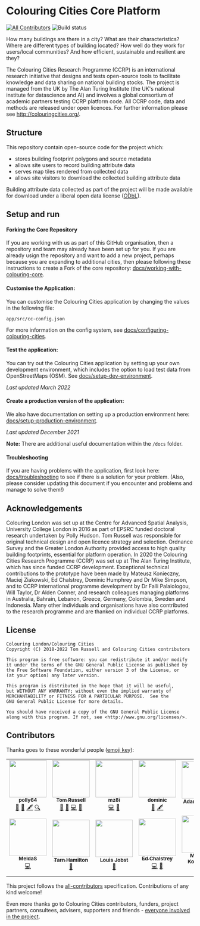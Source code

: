 # Colouring Cities Core Platform
[![All Contributors](https://img.shields.io/badge/all_contributors-12-orange.svg?style=flat-square)](#contributors)
![Build status](https://github.com/colouring-cities/colouring-core/workflows/Node.js%20CI/badge.svg)

How many buildings are there in a city? What are their characteristics? Where
are different types of building located? How well do they work for users/local communities? And how efficient, sustainable and resilient are they?  

The Colouring Cities Research Programme (CCRP) is an international research initiative that designs and tests open-source tools to facilitate knowledge and data sharing on national building stocks. The project is managed from the UK by The Alan Turing Institute (the UK's national institute for datascience and AI) and involves a global consortium of academic partners testing CCRP platform code. All CCRP code, data and methods are released under open licences. For further information please see http://colouringcities.org/.  


## Structure

This repository contain open-source code for the project which:

- stores building footprint polygons and source metadata
- allows site users to record building attribute data
- serves map tiles rendered from collected data
- allows site visitors to download the collected building attribute data

Building attribute data collected as part of the project will be made available
for download under a liberal open data license
([ODbL](https://opendatacommons.org/licenses/odbl/1.0/)).

## Setup and run

#### Forking the Core Repository
If you are working with us as part of this GitHub organisation, then a repository and team may already have been set up for you. If you are already usign the repository and want to add a new project, perhaps because you are expanding to additional cities, then please following these instructions to create a Fork of the core repository: [docs/working-with-colouring-core](docs/working-with-colouring-core.md).

#### Customise the Application:

You can customise the Colouring Cities application by changing the values in the following file:

`app/src/cc-config.json`

For more information on the config system, see [docs/configuring-colouring-cities](docs/configuring-colouring-cities.md).

#### Test the application:

You can try out the Colouring Cities application by setting up your own development environment, which includes the option to load test data from OpenStreetMaps (OSM). See [docs/setup-dev-environment](docs/setup-dev-environment.md).
  
_Last updated March 2022_

#### Create a production version of the application:

We also have documentation on setting up a production environment here: [docs/setup-production-environment](docs/setup-production-environment.md).
  
_Last updated December 2021_

**Note:** There are additional useful documentation within the `/docs` folder.

#### Troubleshooting
If you are having problems with the application, first look here: [docs/troubleshooting](docs/troubleshooting.md) to see if there is a solution for your problem.
(Also, please consider updating this document if you encounter and problems and manage to solve them!)

## Acknowledgements

Colouring London was set up at the Centre for Advanced Spatial Analysis, University College London in 2016 as part of EPSRC funded doctoral research undertaken by Polly Hudson. Tom Russell was responsible for original technical design and open licence strategy and selection.  Ordnance Survey and the Greater London Authority provided access to high quality building footprints, essential for platform operation. In 2020 the Colouring Cities Research Programme (CCRP) was set up at The Alan Turing Institute, which has since funded CCRP development. Exceptional technical contributions to the prototype have been made by Mateusz Konieczny, Maciej Ziakowski, Ed Chalstrey, Dominic Humphrey and Dr Mike Simpson, and to CCRP international programme development by Dr Falli Palaiologou, Will Taylor, Dr Alden Conner, and research colleagues managing platforms in Australia, Bahrain, Lebanon, Greece, Germany, Colombia, Sweden and Indonesia. Many other individuals and organisations have also contributed to the research programme and are thanked on individual CCRP platforms. 


## License

    Colouring London/Colouring Cities
    Copyright (C) 2018-2022 Tom Russell and Colouring Cities contributors

    This program is free software: you can redistribute it and/or modify
    it under the terms of the GNU General Public License as published by
    the Free Software Foundation, either version 3 of the License, or
    (at your option) any later version.

    This program is distributed in the hope that it will be useful,
    but WITHOUT ANY WARRANTY; without even the implied warranty of
    MERCHANTABILITY or FITNESS FOR A PARTICULAR PURPOSE.  See the
    GNU General Public License for more details.

    You should have received a copy of the GNU General Public License
    along with this program. If not, see <http://www.gnu.org/licenses/>.

## Contributors
<!-- this section is updated using external bot, see https://allcontributors.org/docs/en/bot/usage - post comment like
@all-contributors please add @<username> for <contributions>
to trigger it, for example
@all-contributors please add @<username> for code
@all-contributors please add @<username> for code and docs
-->
Thanks goes to these wonderful people ([emoji key](https://github.com/all-contributors/all-contributors#emoji-key)):

<!-- ALL-CONTRIBUTORS-LIST:START - Do not remove or modify this section -->
<!-- prettier-ignore-start -->
<!-- markdownlint-disable -->
<table>
  <tbody>
    <tr>
      <td align="center"><a href="https://github.com/polly64"><img src="https://avatars3.githubusercontent.com/u/42236514?v=4?s=100" width="100px;" alt=""/><br /><sub><b>polly64</b></sub></a><br /><a href="#design-polly64" title="Design">🎨</a> <a href="#ideas-polly64" title="Ideas, Planning, & Feedback">🤔</a> <a href="#content-polly64" title="Content">🖋</a> <a href="#fundingFinding-polly64" title="Funding Finding">🔍</a></td>
      <td align="center"><a href="https://github.com/tomalrussell"><img src="https://avatars2.githubusercontent.com/u/2762769?v=4?s=100" width="100px;" alt=""/><br /><sub><b>Tom Russell</b></sub></a><br /><a href="#design-tomalrussell" title="Design">🎨</a> <a href="#ideas-tomalrussell" title="Ideas, Planning, & Feedback">🤔</a> <a href="https://github.com/colouring-cities/colouring-london/commits?author=tomalrussell" title="Code">💻</a> <a href="https://github.com/colouring-cities/colouring-london/commits?author=tomalrussell" title="Documentation">📖</a></td>
      <td align="center"><a href="https://github.com/mz8i"><img src="https://avatars2.githubusercontent.com/u/36160844?v=4?s=100" width="100px;" alt=""/><br /><sub><b>mz8i</b></sub></a><br /><a href="https://github.com/colouring-cities/colouring-london/commits?author=mz8i" title="Code">💻</a> <a href="#ideas-mz8i" title="Ideas, Planning, & Feedback">🤔</a></td>
      <td align="center"><a href="https://dghumphrey.co.uk/"><img src="https://avatars0.githubusercontent.com/u/6041913?v=4?s=100" width="100px;" alt=""/><br /><sub><b>dominic</b></sub></a><br /><a href="#ideas-dominijk" title="Ideas, Planning, & Feedback">🤔</a> <a href="#content-dominijk" title="Content">🖋</a></td>
      <td align="center"><a href="https://github.com/adamdennett"><img src="https://avatars1.githubusercontent.com/u/5138911?v=4?s=100" width="100px;" alt=""/><br /><sub><b>Adam Dennett</b></sub></a><br /><a href="#ideas-adamdennett" title="Ideas, Planning, & Feedback">🤔</a></td>
      <td align="center"><a href="https://github.com/duncan2001"><img src="https://avatars1.githubusercontent.com/u/19817528?v=4?s=100" width="100px;" alt=""/><br /><sub><b>Duncan Smith</b></sub></a><br /><a href="#ideas-duncan2001" title="Ideas, Planning, & Feedback">🤔</a></td>
      <td align="center"><a href="https://github.com/martin-dj"><img src="https://avatars2.githubusercontent.com/u/7262550?v=4?s=100" width="100px;" alt=""/><br /><sub><b>martin-dj</b></sub></a><br /><a href="https://github.com/colouring-cities/colouring-london/commits?author=martin-dj" title="Code">💻</a></td>
    </tr>
    <tr>
      <td align="center"><a href="https://github.com/MeldaS"><img src="https://avatars2.githubusercontent.com/u/33935846?v=4?s=100" width="100px;" alt=""/><br /><sub><b>MeldaS</b></sub></a><br /><a href="https://github.com/colouring-cities/colouring-london/commits?author=MeldaS" title="Code">💻</a></td>
      <td align="center"><a href="#"><img src="docs/images/green.png?s=100" width="100px;" alt=""/><br /><sub><b>Tarn Hamilton</b></sub></a><br /><a href="#design" title="Design">🎨</a></td>
      <td align="center"><a href="http://www.louisjobst.com/index.php/about/"><img src="docs/images/yellow.png?s=100" width="100px;" alt=""/><br /><sub><b>Louis Jobst</b></sub></a><br /><a href="#design" title="Design">🎨</a></td>
      <td align="center"><a href="http://edchalstrey.com/"><img src="https://avatars.githubusercontent.com/u/5486164?v=4?s=100" width="100px;" alt=""/><br /><sub><b>Ed Chalstrey</b></sub></a><br /><a href="https://github.com/colouring-cities/colouring-london/commits?author=edwardchalstrey1" title="Code">💻</a> <a href="https://github.com/colouring-cities/colouring-london/commits?author=edwardchalstrey1" title="Documentation">📖</a></td>
      <td align="center"><a href="https://mapsaregreat.com/"><img src="https://avatars.githubusercontent.com/u/899988?v=4?s=100" width="100px;" alt=""/><br /><sub><b>Mateusz Konieczny</b></sub></a><br /><a href="https://github.com/colouring-cities/colouring-london/commits?author=matkoniecz" title="Code">💻</a> <a href="https://github.com/colouring-cities/colouring-london/commits?author=matkoniecz" title="Documentation">📖</a></td>
      <td align="center"><a href="https://github.com/mdsimpson42"><img src="https://avatars.githubusercontent.com/u/21125422?v=4?s=100" width="100px;" alt=""/><br /><sub><b>Mike Simpson</b></sub></a><br /><a href="https://github.com/colouring-cities/colouring-london/commits?author=mdsimpson42" title="Code">💻</a> <a href="https://github.com/colouring-cities/colouring-london/commits?author=mdsimpson42" title="Documentation">📖</a></td>
    </tr>
  </tbody>
</table>

<!-- markdownlint-restore -->
<!-- prettier-ignore-end -->

<!-- ALL-CONTRIBUTORS-LIST:END -->

This project follows the [all-contributors](https://github.com/all-contributors/all-contributors) specification. Contributions of any kind welcome!

Even more thanks go to Colouring Cities contributors, funders, project partners, consultees,
advisers, supporters and friends - [everyone involved in the
project](https://www.pages.colouring.london/whoisinvolved).
